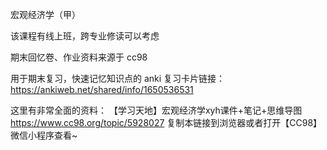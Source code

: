 宏观经济学（甲）

该课程有线上班，跨专业修读可以考虑

期末回忆卷、作业资料来源于 cc98

用于期末复习，快速记忆知识点的 anki 复习卡片链接：https://ankiweb.net/shared/info/1650536531

这里有非常全面的资料：
【学习天地】宏观经济学xyh课件+笔记+思维导图 https://www.cc98.org/topic/5928027 复制本链接到浏览器或者打开【CC98】微信小程序查看~
